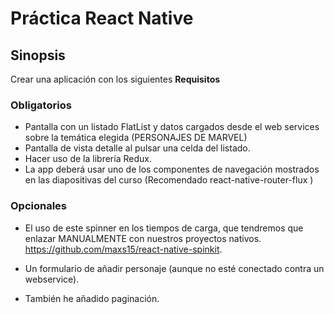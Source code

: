 # **Práctica React Native**
## **Sinopsis**
Crear una aplicación con los siguientes **Requisitos**

### **Obligatorios**
 - Pantalla con un listado FlatList y datos cargados desde el web services sobre la temática elegida (PERSONAJES DE MARVEL)
- Pantalla de vista detalle al pulsar una celda del listado.
- Hacer uso de la librería Redux.
- La app deberá usar uno de los componentes de navegación mostrados en las diapositivas del curso  (Recomendado  react-native-router-flux )

### **Opcionales**
- El uso de este spinner en los tiempos de carga, que tendremos que enlazar MANUALMENTE con nuestros proyectos nativos. https://github.com/maxs15/react-native-spinkit.
- Un formulario de añadir personaje (aunque no esté conectado contra un webservice).

- También he añadido paginación.